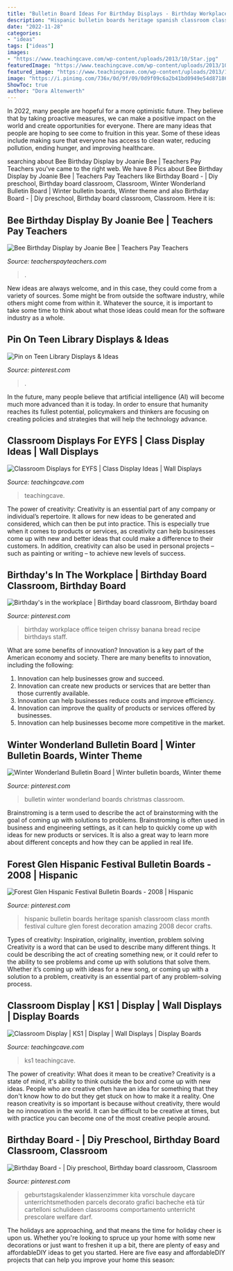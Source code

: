 ```yaml
---
title: "Bulletin Board Ideas For Birthday Displays - Birthday Workplace Office Teigen Chrissy Banana Bread Recipe Birthdays Staff"
description: "Hispanic bulletin boards heritage spanish classroom class month festival culture glen forest decoration amazing 2008 decor crafts"
date: "2022-11-28"
categories:
- "ideas"
tags: ["ideas"]
images:
- "https://www.teachingcave.com/wp-content/uploads/2013/10/Star.jpg"
featuredImage: "https://www.teachingcave.com/wp-content/uploads/2013/10/Star.jpg"
featured_image: "https://www.teachingcave.com/wp-content/uploads/2013/10/Hulk1.jpg"
image: "https://i.pinimg.com/736x/0d/9f/09/0d9f09c6a2b41bd0949e54d871866d66--hispanic-heritage-spanish-classroom.jpg"
ShowToc: true
author: "Dora Altenwerth"
---
```



In 2022, many people are hopeful for a more optimistic future. They believe that by taking proactive measures, we can make a positive impact on the world and create opportunities for everyone. There are many ideas that people are hoping to see come to fruition in this year. Some of these ideas include making sure that everyone has access to clean water, reducing pollution, ending hunger, and improving healthcare.

	

		
searching about Bee Birthday Display by Joanie Bee | Teachers Pay Teachers you've came to the right web. We have 8 Pics about Bee Birthday Display by Joanie Bee | Teachers Pay Teachers like Birthday Board - | Diy preschool, Birthday board classroom, Classroom, Winter Wonderland Bulletin Board | Winter bulletin boards, Winter theme and also Birthday Board - | Diy preschool, Birthday board classroom, Classroom. Here it is:
		
    
## Bee Birthday Display By Joanie Bee | Teachers Pay Teachers

<img loading=lazy src="https://ecdn.teacherspayteachers.com/thumbitem/Bee-Birthday-Display-4461398-1589578724/original-4461398-3.jpg" onerror="this.onerror=null;this.src='https://tse3.mm.bing.net/th?id=OIP.7M1voPVcqUTg3QW1vvKAHAAAAA&amp;pid=15.1';" alt="Bee Birthday Display by Joanie Bee | Teachers Pay Teachers">

_Source: teacherspayteachers.com_

>. 

	

New ideas are always welcome, and in this case, they could come from a variety of sources. Some might be from outside the software industry, while others might come from within it. Whatever the source, it is important to take some time to think about what those ideas could mean for the software industry as a whole.

    
## Pin On Teen Library Displays &amp; Ideas

<img loading=lazy src="https://i.pinimg.com/736x/91/78/8a/91788a95322455636405bfa36278de4b.jpg" onerror="this.onerror=null;this.src='https://tse4.mm.bing.net/th?id=OIP.DWmlTMweWi-cLQ8w-Rx4vAHaFi&amp;pid=15.1';" alt="Pin on Teen Library Displays &amp; Ideas">

_Source: pinterest.com_

>. 

	

In the future, many people believe that artificial intelligence (AI) will become much more advanced than it is today. In order to ensure that humanity reaches its fullest potential, policymakers and thinkers are focusing on creating policies and strategies that will help the technology advance.

    
## Classroom Displays For EYFS | Class Display Ideas | Wall Displays

<img loading=lazy src="https://www.teachingcave.com/wp-content/uploads/2013/10/Hulk1.jpg" onerror="this.onerror=null;this.src='https://tse3.mm.bing.net/th?id=OIP.c39WzdhLARknRhEcnh7fwwHaHa&amp;pid=15.1';" alt="Classroom Displays for EYFS | Class Display Ideas | Wall Displays">

_Source: teachingcave.com_

>teachingcave. 

	

The power of creativity:
Creativity is an essential part of any company or individual’s repertoire. It allows for new ideas to be generated and considered, which can then be put into practice. This is especially true when it comes to products or services, as creativity can help businesses come up with new and better ideas that could make a difference to their customers. In addition, creativity can also be used in personal projects – such as painting or writing – to achieve new levels of success.

    
## Birthday&#039;s In The Workplace | Birthday Board Classroom, Birthday Board

<img loading=lazy src="https://i.pinimg.com/736x/9a/e7/58/9ae758b4fb30ff686c4e57acc86df9f7--birthday-board.jpg" onerror="this.onerror=null;this.src='https://tse2.mm.bing.net/th?id=OIP.BZzfoJZ2xW7831HXw4hjdwHaNK&amp;pid=15.1';" alt="Birthday&#039;s in the workplace | Birthday board classroom, Birthday board">

_Source: pinterest.com_

>birthday workplace office teigen chrissy banana bread recipe birthdays staff. 

	

What are some benefits of innovation?
Innovation is a key part of the American economy and society. There are many benefits to innovation, including the following: 
1. Innovation can help businesses grow and succeed. 
2. Innovation can create new products or services that are better than those currently available. 
3. Innovation can help businesses reduce costs and improve efficiency. 
4. Innovation can improve the quality of products or services offered by businesses. 
5. Innovation can help businesses become more competitive in the market.

    
## Winter Wonderland Bulletin Board | Winter Bulletin Boards, Winter Theme

<img loading=lazy src="https://i.pinimg.com/736x/fb/69/b2/fb69b2299a55395d1c80ff0494554d5b--classroom-decor-bulletin-boards.jpg" onerror="this.onerror=null;this.src='https://tse4.mm.bing.net/th?id=OIP.fsW4ANfd1GCnYApxcb6L6wHaEK&amp;pid=15.1';" alt="Winter Wonderland Bulletin Board | Winter bulletin boards, Winter theme">

_Source: pinterest.com_

>bulletin winter wonderland boards christmas classroom. 

	

Brainstroming is a term used to describe the act of brainstorming with the goal of coming up with solutions to problems. Brainstroming is often used in business and engineering settings, as it can help to quickly come up with ideas for new products or services. It is also a great way to learn more about different concepts and how they can be applied in real life.

    
## Forest Glen Hispanic Festival Bulletin Boards - 2008 | Hispanic

<img loading=lazy src="https://i.pinimg.com/736x/0d/9f/09/0d9f09c6a2b41bd0949e54d871866d66--hispanic-heritage-spanish-classroom.jpg" onerror="this.onerror=null;this.src='https://tse1.mm.bing.net/th?id=OIP.UixTN2TInbdbVpv1bx8i0QHaLG&amp;pid=15.1';" alt="Forest Glen Hispanic Festival Bulletin Boards - 2008 | Hispanic">

_Source: pinterest.com_

>hispanic bulletin boards heritage spanish classroom class month festival culture glen forest decoration amazing 2008 decor crafts. 

	

Types of creativity: Inspiration, originality, invention, problem solving
Creativity is a word that can be used to describe many different things. It could be describing the act of creating something new, or it could refer to the ability to see problems and come up with solutions that solve them. Whether it’s coming up with ideas for a new song, or coming up with a solution to a problem, creativity is an essential part of any problem-solving process.

    
## Classroom Display | KS1 | Display | Wall Displays | Display Boards

<img loading=lazy src="https://www.teachingcave.com/wp-content/uploads/2013/10/Star.jpg" onerror="this.onerror=null;this.src='https://tse3.mm.bing.net/th?id=OIP.JSM7LuKsOx9R3LmZ2Li0awHaJ4&amp;pid=15.1';" alt="Classroom Display | KS1 | Display | Wall Displays | Display Boards">

_Source: teachingcave.com_

>ks1 teachingcave. 

	

The power of creativity: What does it mean to be creative?
Creativity is a state of mind, it's ability to think outside the box and come up with new ideas. People who are creative often have an idea for something that they don't know how to do but they get stuck on how to make it a reality. One reason creativity is so important is because without creativity, there would be no innovation in the world. It can be difficult to be creative at times, but with practice you can become one of the most creative people around.

    
## Birthday Board - | Diy Preschool, Birthday Board Classroom, Classroom

<img loading=lazy src="https://i.pinimg.com/736x/53/7a/bd/537abd2b4008f3c6976d867002d06026.jpg" onerror="this.onerror=null;this.src='https://tse4.mm.bing.net/th?id=OIP.ex9mwc1yMZ782sTIfk0x-QHaJ3&amp;pid=15.1';" alt="Birthday Board - | Diy preschool, Birthday board classroom, Classroom">

_Source: pinterest.com_

>geburtstagskalender klassenzimmer kita vorschule daycare unterrichtsmethoden parcels decorato grafici bacheche età tür cartelloni schulideen classrooms comportamento unterricht prescolare welfare darf. 

	

The holidays are approaching, and that means the time for holiday cheer is upon us. Whether you're looking to spruce up your home with some new decorations or just want to freshen it up a bit, there are plenty of easy and affordableDIY ideas to get you started. Here are five easy and affordableDIY projects that can help you improve your home this season: 

